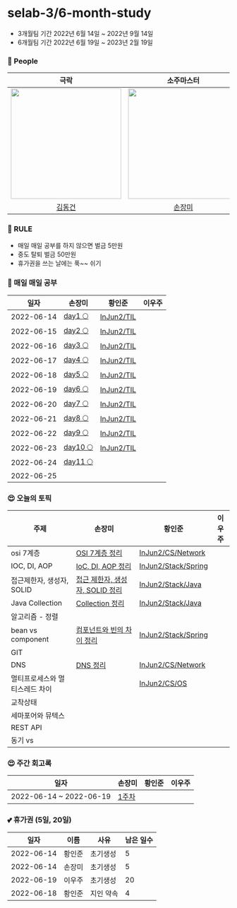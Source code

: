 # selab-3/6-month-study
- 3개월팀  기간 2022년 6월 14일 ~ 2022년 9월 14일
- 6개월팀  기간 2022년 6월 19일 ~ 2023년 2월 19일

### 🙆 People

|     극락     |    소주마스터     |     알콜 킬러      |      SPACE          |
| :-----------------------------------: | :-----------------: | :----------------: |:----------------: |
| <img src="https://avatars.githubusercontent.com/u/50691225?v=4" width="250"/> |<img src="https://avatars.githubusercontent.com/u/71416769?v=4" width="250"/> |<img src="https://avatars.githubusercontent.com/u/50690859?v=4" width="250"/> |<img src="https://avatars.githubusercontent.com/u/107803870?v=4" width="250"/>|
|   [김동건](https://github.com/DongGeon0908) |   [손장미](https://github.com/sonrose) |   [황인준](https://github.com/InJun2)   |   [이우주](https://github.com/xxeblue)| 


### 🤙 RULE

- 매일 매일 공부를 하지 않으면 벌금 5만원
- 중도 탈퇴 벌금 50만원
- 휴가권을 쓰는 날에는 푹~~ 쉬기


### 🙂 매일 매일 공부

|일자|손장미|황인준|이우주|
|---|---|---|---|
|2022-06-14|[day1 🌕](https://velog.io/@newbiekim/day1-00l6xhnd)|[InJun2/TIL](https://github.com/InJun2/TIL/tree/main/todo-list/2022/06)||
|2022-06-15|[day2 🌕](https://velog.io/@newbiekim/day2-ib73kup2)|[InJun2/TIL](https://github.com/InJun2/TIL/tree/main/todo-list/2022/06)||
|2022-06-16|[day3 🌕](https://velog.io/@newbiekim/day3-q36l7vzk)|[InJun2/TIL](https://github.com/InJun2/TIL/tree/main/todo-list/2022/06)||
|2022-06-17|[day4 🌕](https://velog.io/@newbiekim/day4-bhs130v5)|[InJun2/TIL](https://github.com/InJun2/TIL/tree/main/todo-list/2022/06)||
|2022-06-18|[day5 🌕](https://velog.io/@newbiekim/day5-g0hh7fld)|[InJun2/TIL](https://github.com/InJun2/TIL/tree/main/todo-list/2022/06)||
|2022-06-19|[day6 🌕](https://velog.io/@newbiekim/day6-grhy1zyp)|[InJun2/TIL](https://github.com/InJun2/TIL/tree/main/todo-list/2022/06)||
|2022-06-20|[day7 🌕](https://velog.io/@newbiekim/day7-47sljca3)|[InJun2/TIL](https://github.com/InJun2/TIL/tree/main/todo-list/2022/06)||[day1] (https://github.com/xxeblue/TIL1)|
|2022-06-21|[day8 🌕](https://velog.io/@newbiekim/day8-7uiyy309)|[InJun2/TIL](https://github.com/InJun2/TIL/tree/main/todo-list/2022/06)||
|2022-06-22|[day9 🌕](https://velog.io/@newbiekim/day9-3kyr055q)|[InJun2/TIL](https://github.com/InJun2/TIL/tree/main/todo-list/2022/06)||
|2022-06-23|[day10 🌕](https://velog.io/@newbiekim/day10-j9kawkp1)|[InJun2/TIL](https://github.com/InJun2/TIL/tree/main/todo-list/2022/06)||
|2022-06-24|[day11 🌕](https://velog.io/@newbiekim/day11-ike86hj5)|||
|2022-06-25||||

<!--
|테스트1|테스트2|테스트3|
|테스트1|테스트2|테스트3|
-->


### 😍 오늘의 토픽

|주제|손장미|황인준|이우주|
|---|---|---|---|
|osi 7계층|[OSI 7계층 정리](https://unequaled-peach-7e5.notion.site/OSI-7-73ec37a6550c44a0b078a83525e53b53)|[InJun2/CS/Network](https://github.com/InJun2/TIL/blob/main/CS-topic/network/OSI-7Layer.md)||
|IOC, DI, AOP|[IoC, DI, AOP 정리](https://unequaled-peach-7e5.notion.site/IoC-DI-AOP-77994381219d4b95a08a46695452e711)|[InJun2/Stack/Spring](https://github.com/InJun2/TIL/blob/main/Stack/Spring/IOC-DI-AOP.md)||
|접근제한자, 생성자, SOLID|[접근 제한자, 생성자, SOLID 정리](https://www.notion.so/SOLID-5cf5182f68ef40bca44ba14691d4fd32)|[InJun2/Stack/Java](https://github.com/InJun2/TIL/tree/main/Stack/Java)||
|Java Collection|[Collection 정리](https://www.notion.so/Collection-bb8e974ef89d4b7eb1430fe941c24de0)|[InJun2/Stack/Java](https://github.com/InJun2/TIL/tree/main/Stack/Java/Collection.md)||
|알고리즘 - 정렬||||
|bean vs component|[컴포넌트와 빈의 차이 정리](https://unequaled-peach-7e5.notion.site/27967c9ff2624ed2bebc298d0dcfc7a0)|[InJun2/Stack/Spring](https://github.com/InJun2/TIL/blob/main/Stack/Spring/Bean%20vs%20Component.md)||
|GIT ||||
|DNS|[DNS 정리](https://unequaled-peach-7e5.notion.site/DNS-7cc3a20cd64341ddb268830bb4b513d7)|[InJun2/CS/Network](https://github.com/InJun2/TIL/blob/main/CS-topic/network/DNS.md)||
|멀티프로세스와 멀티스레드 차이||[InJun2/CS/OS](https://github.com/InJun2/TIL/blob/main/CS-topic/OS/Process-Thread.md)||
|교착상태||||
|세마포어와 뮤텍스||||
|REST API||||
|동기 vs ||||


<!--
|테스트1|테스트2|테스트3|
|테스트1|테스트2|테스트3|
-->

### 😍 주간 회고록
|일자|손장미|황인준|이우주|
|---|---|---|---|
|2022-06-14 ~ 2022-06-19|[1주차](https://velog.io/@newbiekim/1%EC%A3%BC%EC%B0%A8-%ED%9A%8C%EA%B3%A0%EB%A1%9D)|||


### 💕 휴가권 (5일, 20일)

|일자|이름|사유|남은 일수|
|---|---|---|---|
|2022-06-14|황인준|초기생성|5|
|2022-06-14|손장미|초기생성|5|
|2022-06-19|이우주|초기생성|20|
|2022-06-18|황인준|지인 약속|4|

